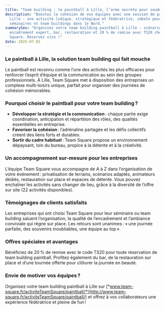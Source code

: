 ```yaml
---
title: "Team building : le paintball à Lille, l’arme secrète pour souder vos équipes"
description: "Boostez la cohésion de vos équipes avec une session de paintball à
  Lille : une activité ludique, stratégique et fédératrice, idéale pour vos
  séminaires et team buildings dans le Nord."
summarySeo: "Organisez votre team building paintball à Lille : scénarios variés,
  encadrement expert, bar, restauration et 20 % de remise avec TS20 chez Team
  Square. Réservez vite !"
date: 2025-07-02
---
```


### **Le paintball à Lille, la solution team building qui fait mouche**

Le paintball est reconnu comme l’une des activités les plus efficaces pour renforcer l’esprit d’équipe et la communication au sein des groupes professionnels. À Lille, Team Square met à disposition des entreprises un complexe multi-loisirs unique, parfait pour organiser des journées de cohésion mémorables.

### **Pourquoi choisir le paintball pour votre team building ?**

- **Développer la stratégie et la communication** : chaque partie exige coordination, anticipation et répartition des rôles, des qualités essentielles en entreprise.
- **Favoriser la cohésion** : l’adrénaline partagée et les défis collectifs créent des liens forts et durables.
- **Sortir du cadre habituel** : Team Square propose un environnement dépaysant, loin du bureau, propice à la détente et à la créativité.

### **Un accompagnement sur-mesure pour les entreprises**

L’équipe Team Square vous accompagne de A à Z dans l’organisation de votre événement : privatisation de terrains, scénarios adaptés, animateurs dédiés, restauration sur place et espaces de détente. Vous pouvez enchaîner les activités sans changer de lieu, grâce à la diversité de l’offre sur site (22 activités disponibles).

### **Témoignages de clients satisfaits**

Les entreprises qui ont choisi Team Square pour leur séminaire ou team building saluent l’organisation, la qualité de l’encadrement et l’ambiance conviviale qui règne sur place. Les retours sont unanimes : « une journée parfaite, des souvenirs inoubliables, une équipe au top ».

### **Offres spéciales et avantages**

Bénéficiez de 20 % de remise avec le code TS20 pour toute réservation de team building paintball. Profitez également du bar, de la restauration sur place et d’une tournée offerte pour clôturer la journée en beauté.

### **Envie de motiver vos équipes ?**

Organisez votre team building paintball à Lille sur [*www.team-square.fr/activiteTeamSquare/paintball/*](http://www.team-square.fr/activiteTeamSquare/paintball/) et offrez à vos collaborateurs une expérience fédératrice et pleine de fun !
